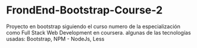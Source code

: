 # FrondEnd-Bootstrap-Course-2
Proyecto en bootstrap siguiendo el curso numero de la especialización como Full Stack Web Development en coursera.  algunas de las tecnologías usadas: Bootstrap, NPM - NodeJs, Less
